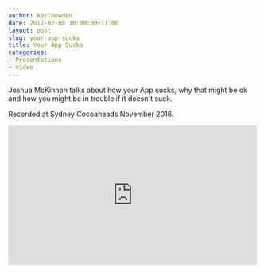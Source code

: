 ```yaml
---
author: karlbowden
date: 2017-02-08 10:00:00+11:00
layout: post
slug: your-app-sucks
title: Your App Sucks
categories:
- Presentations
- video
---
```


Joshua McKinnon talks about how your App sucks, why that might be ok and how you might be in trouble if it doesn't suck.

Recorded at Sydney Cocoaheads November 2016.

<div class="aspect-block aspect-block--16-by-9"><iframe src="https://player.vimeo.com/video/198954498?title=0&byline=0&portrait=0&color=ffffff" width="500" height="281" frameborder="0" webkitallowfullscreen mozallowfullscreen allowfullscreen></iframe></div>
